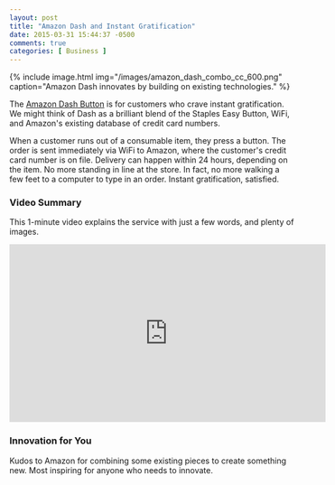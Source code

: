 ```yaml
---
layout: post
title: "Amazon Dash and Instant Gratification"
date: 2015-03-31 15:44:37 -0500
comments: true
categories: [ Business ]
---
```

{% include image.html img="/images/amazon_dash_combo_cc_600.png" caption="Amazon Dash innovates by building on existing technologies." %}

The [Amazon Dash Button](https://www.amazon.com/oc/dash-button) is for customers who crave instant gratification. We might think of Dash as a brilliant blend of the Staples Easy Button, WiFi, and Amazon's existing database of credit card numbers.

<!--more-->

When a customer runs out of a consumable item, they press a button. The order is sent immediately via WiFi to Amazon, where the customer's credit card number is on file. Delivery can happen within 24 hours, depending on the item. No more standing in line at the store. In fact, no more walking a few feet to a computer to type in an order. Instant gratification, satisfied.

### Video Summary
This 1-minute video explains the service with just a few words, and plenty of images.

<center><iframe width="560" height="315" src="https://www.youtube.com/embed/NMacTuHPWFI?rel=0&amp;showinfo=0" frameborder="0" allowfullscreen></iframe></center>

### Innovation for You
Kudos to Amazon for combining some existing pieces to create something new. Most inspiring for anyone who needs to innovate.
